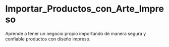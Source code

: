 # Importar_Productos_con_Arte_Impreso
Aprende a tener un negocio propio importando de manera segura y confiable productos con diseño impreso.
